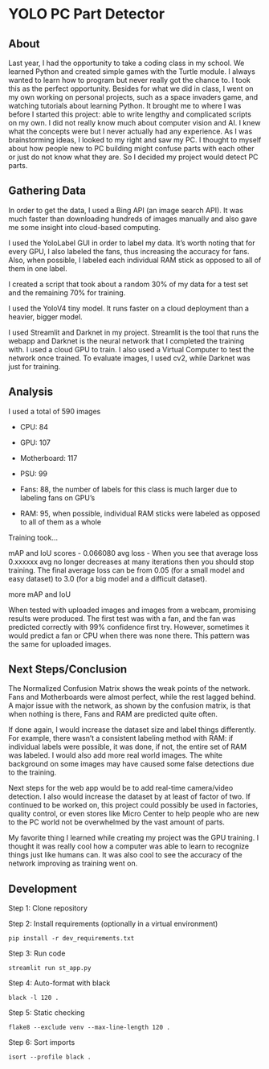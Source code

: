 # YOLO PC Part Detector

## About
Last year, I had the opportunity to take a coding class in my school. We learned Python and created simple games with the Turtle module. I always wanted to learn how to program but never really got the chance to. I took this as the perfect opportunity. Besides for what we did in class, I went on my own working on personal projects, such as a space invaders game, and watching tutorials about learning Python. It brought me to where I was before I started this project: able to write lengthy and complicated scripts on my own.
I did not really know much about computer vision and AI. I knew what the concepts were but I never actually had any experience.
As I was brainstorming ideas, I looked to my right and saw my PC. I thought to myself about how people new to PC building might confuse parts with each other or just do not know what they are. So I decided my project would detect PC parts.

## Gathering Data
In order to get the data, I used a Bing API (an image search API). It was much faster than downloading hundreds of images manually and also gave me some insight into cloud-based computing.

I used the YoloLabel GUI in order to label my data. It’s worth noting that for every GPU, I also labeled the fans, thus increasing the accuracy for fans. Also, when possible, I labeled each individual RAM stick as opposed to all of them in one label.

I created a script that took about a random 30% of my data for a test set and the remaining 70% for training.

I used the YoloV4 tiny model. It runs faster on a cloud deployment than a heavier, bigger model.

I used Streamlit and Darknet in my project. Streamlit is the tool that runs the webapp and Darknet is the neural network that I completed the training with. I used a cloud GPU to train. I also used a Virtual Computer to test the network once trained. To evaluate images, I used cv2, while Darknet was just for training.

## Analysis
I used a total of 590 images

- CPU: 84

- GPU: 107

- Motherboard: 117

- PSU: 99

- Fans: 88, the number of labels for this class is much larger due to labeling fans on GPU’s

- RAM: 95, when possible, individual RAM sticks were labeled as opposed to all of them as a whole

Training took…

mAP and IoU scores - 0.066080 avg loss - When you see that average loss 0.xxxxxx avg no longer decreases at many iterations then you should stop training. The final average loss can be from 0.05 (for a small model and easy dataset) to 3.0 (for a big model and a difficult dataset).

more mAP and IoU

When tested with uploaded images and images from a webcam, promising results were produced. The first test was with a fan, and the fan was predicted correctly with 99% confidence first try. However, sometimes it would predict a fan or CPU when there was none there. This pattern was the same for uploaded images.
 
## Next Steps/Conclusion
The Normalized Confusion Matrix shows the weak points of the network. Fans and Motherboards were almost perfect, while the rest lagged behind. A major issue with the network, as shown by the confusion matrix, is that when nothing is there, Fans and RAM are predicted quite often.

If done again, I would increase the dataset size and label things differently. For example, there wasn’t a consistent labeling method with RAM: if individual labels were possible, it was done, if not, the entire set of RAM was labeled. I would also add more real world images. The white background on some images may have caused some false detections due to the training.

Next steps for the web app would be to add real-time camera/video detection. I also would increase the dataset by at least of factor of two. If continued to be worked on, this project could possibly be used in factories, quality control, or even stores like Micro Center to help people who are new to the PC world not be overwhelmed by the vast amount of parts.

My favorite thing I learned while creating my project was the GPU training. I thought it was really cool how a computer was able to learn to recognize things just like humans can. It was also cool to see the accuracy of the network improving as training went on.

## Development
Step 1: Clone repository

Step 2: Install requirements (optionally in a virtual environment)

`pip install -r dev_requirements.txt`

Step 3: Run code

`streamlit run st_app.py`

Step 4: Auto-format with black

`black -l 120 .`

Step 5: Static checking

`flake8 --exclude venv --max-line-length 120 .`

Step 6: Sort imports

`isort --profile black .`

